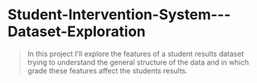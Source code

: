 # Student-Intervention-System---Dataset-Exploration
> In this project I'll explore the features of a student results dataset trying to understand the general structure of the data and in which grade these features affect the students results.
